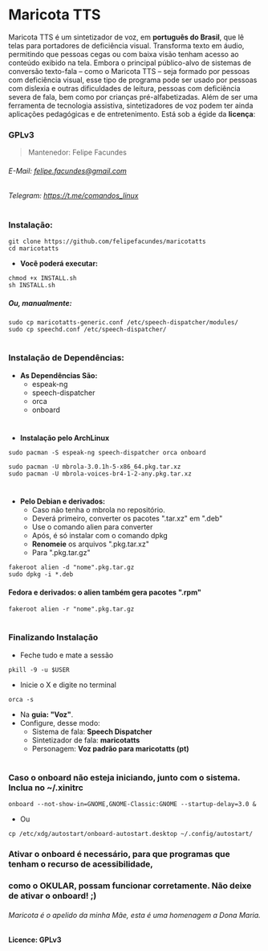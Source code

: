 # Maricota TTS

Maricota TTS é um sintetizador de voz, em **português do Brasil**, que lê telas para portadores de deficiência visual. Transforma texto em áudio, permitindo que pessoas cegas ou com baixa visão tenham acesso ao conteúdo exibido na tela. Embora o principal público-alvo de sistemas de conversão texto-fala – como o Maricota TTS – seja formado por pessoas com deficiência visual, esse tipo de programa pode ser usado por pessoas com dislexia e outras dificuldades de leitura, pessoas com deficiência severa de fala, bem como por crianças pré-alfabetizadas. Além de ser uma ferramenta de tecnologia assistiva, sintetizadores de voz podem ter ainda aplicações pedagógicas e de entretenimento.
Está sob a égide da **licença**:
### GPLv3
> Mantenedor: Felipe Facundes
###### E-Mail: felipe.facundes@gmail.com
###### Telegram: https://t.me/comandos_linux
#
### Instalação:

    git clone https://github.com/felipefacundes/maricotatts
    cd maricotatts
    
- **Você poderá executar:**
```
chmod +x INSTALL.sh
sh INSTALL.sh
```
##### Ou, manualmente:
``` 
sudo cp maricotatts-generic.conf /etc/speech-dispatcher/modules/
sudo cp speechd.conf /etc/speech-dispatcher/
```     
#
### Instalação de Dependências:

- **As Dependências São:**
  - espeak-ng
  - speech-dispatcher
  - orca
  - onboard

#
- **Instalação pelo ArchLinux**
```
sudo pacman -S espeak-ng speech-dispatcher orca onboard
```
```
sudo pacman -U mbrola-3.0.1h-5-x86_64.pkg.tar.xz
sudo pacman -U mbrola-voices-br4-1-2-any.pkg.tar.xz
```
#
- **Pelo Debian e derivados:**
  - Caso não tenha o mbrola no repositório.
  - Deverá primeiro, converter os pacotes ".tar.xz" em ".deb"
  - Use o comando alien para converter
  - Após, é só instalar com o comando dpkg
  - **Renomeie** os arquivos ".pkg.tar.xz"
  - Para ".pkg.tar.gz"

```
fakeroot alien -d "nome".pkg.tar.gz
sudo dpkg -i *.deb
```

#### Fedora e derivados: o alien também gera pacotes ".rpm"
    fakeroot alien -r "nome".pkg.tar.gz

#
### Finalizando Instalação

- Feche tudo e mate a sessão
```
pkill -9 -u $USER
```
- Inicie o X e digite no terminal
```
orca -s
```
- Na **guia: "Voz"**.
- Configure, desse modo:
  - Sistema de fala: **Speech Dispatcher**
  - Sintetizador de fala: **maricotatts**
  - Personagem: **Voz padrão para maricotatts (pt)**

#
### Caso o onboard não esteja iniciando, junto com o sistema. Inclua no ~/.xinitrc
``` 
onboard --not-show-in=GNOME,GNOME-Classic:GNOME --startup-delay=3.0 &
```     
- Ou
``` 
cp /etc/xdg/autostart/onboard-autostart.desktop ~/.config/autostart/
```
### Ativar o onboard é necessário, para que programas que tenham o recurso de acessibilidade, ###
### como o OKULAR, possam funcionar corretamente. Não deixe de ativar o onboard! ;) ###
###### Maricota é o apelido da minha Mãe, esta é uma homenagem a Dona Maria. ######
#### Licence: GPLv3 ####
